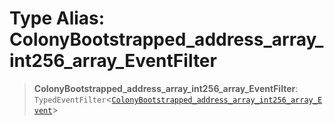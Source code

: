 # Type Alias: ColonyBootstrapped\_address\_array\_int256\_array\_EventFilter

> **ColonyBootstrapped\_address\_array\_int256\_array\_EventFilter**: `TypedEventFilter`\<[`ColonyBootstrapped_address_array_int256_array_Event`](ColonyBootstrapped_address_array_int256_array_Event.md)\>
